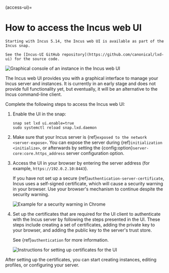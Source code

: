 (access-ui)=
# How to access the Incus web UI

```{note}
Starting with Incus 5.14, the Incus web UI is available as part of the Incus snap.

See the [Incus-UI GitHub repository](https://github.com/canonical/lxd-ui) for the source code.
```

![Graphical console of an instance in the Incus web UI](../images/ui_console.png)

The Incus web UI provides you with a graphical interface to manage your Incus server and instances.
It is currently in an early stage and does not provide full functionality yet, but eventually, it will be an alternative to the Incus command-line client.

Complete the following steps to access the Incus web UI:

1. Enable the UI in the snap:

       snap set lxd ui.enable=true
       sudo systemctl reload snap.lxd.daemon

1. Make sure that your Incus server is {ref}`exposed to the network <server-expose>`.
   You can expose the server during {ref}`initialization <initialize>`, or afterwards by setting the {config:option}`server-core:core.https_address` server configuration option.

1. Access the UI in your browser by entering the server address (for example, `https://192.0.2.10:8443`).

   If you have not set up a secure {ref}`authentication-server-certificate`, Incus uses a self-signed certificate, which will cause a security warning in your browser.
   Use your browser's mechanism to continue despite the security warning.

   ![Example for a security warning in Chrome](../images/ui_security_warning.png
)

1. Set up the certificates that are required for the UI client to authenticate with the Incus server by following the steps presented in the UI.
   These steps include creating a set of certificates, adding the private key to your browser, and adding the public key to the server's trust store.

   See {ref}`authentication` for more information.

   ![Instructions for setting up certificates for the UI](../images/ui_set_up_certificates.png
)

After setting up the certificates, you can start creating instances, editing profiles, or configuring your server.
